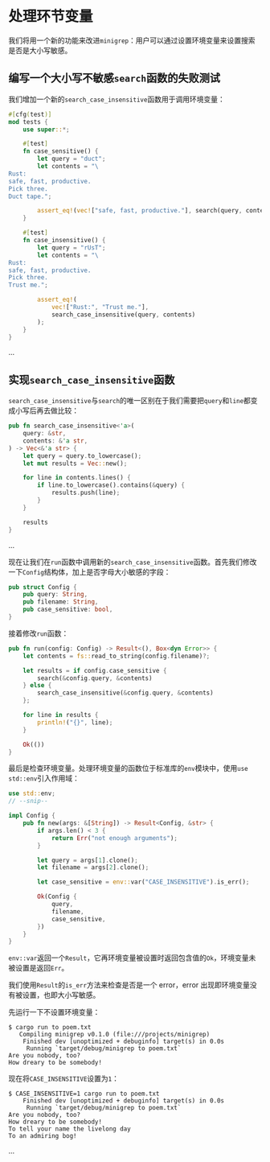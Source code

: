 # 处理环节变量

我们将用一个新的功能来改进`minigrep`：用户可以通过设置环境变量来设置搜索是否是大小写敏感。

## 编写一个大小写不敏感`search`函数的失败测试

我们增加一个新的`search_case_insensitive`函数用于调用环境变量：

```rust
#[cfg(test)]
mod tests {
    use super::*;

    #[test]
    fn case_sensitive() {
        let query = "duct";
        let contents = "\
Rust:
safe, fast, productive.
Pick three.
Duct tape.";

        assert_eq!(vec!["safe, fast, productive."], search(query, contents));
    }

    #[test]
    fn case_insensitive() {
        let query = "rUsT";
        let contents = "\
Rust:
safe, fast, productive.
Pick three.
Trust me.";

        assert_eq!(
            vec!["Rust:", "Trust me."],
            search_case_insensitive(query, contents)
        );
    }
}
```

...

## 实现`search_case_insensitive`函数

`search_case_insensitive`与`search`的唯一区别在于我们需要把`query`和`line`都变成小写后再去做比较：

```rust
pub fn search_case_insensitive<'a>(
    query: &str,
    contents: &'a str,
) -> Vec<&'a str> {
    let query = query.to_lowercase();
    let mut results = Vec::new();

    for line in contents.lines() {
        if line.to_lowercase().contains(&query) {
            results.push(line);
        }
    }

    results
}
```

...

现在让我们在`run`函数中调用新的`search_case_insensitive`函数。首先我们修改一下`Config`结构体，加上是否字母大小敏感的字段：

```rust
pub struct Config {
    pub query: String,
    pub filename: String,
    pub case_sensitive: bool,
}
```

接着修改`run`函数：

```rust
pub fn run(config: Config) -> Result<(), Box<dyn Error>> {
    let contents = fs::read_to_string(config.filename)?;

    let results = if config.case_sensitive {
        search(&config.query, &contents)
    } else {
        search_case_insensitive(&config.query, &contents)
    };

    for line in results {
        println!("{}", line);
    }

    Ok(())
}
```

最后是检查环境变量。处理环境变量的函数位于标准库的`env`模块中，使用`use std::env`引入作用域：

```rust
use std::env;
// --snip--

impl Config {
    pub fn new(args: &[String]) -> Result<Config, &str> {
        if args.len() < 3 {
            return Err("not enough arguments");
        }

        let query = args[1].clone();
        let filename = args[2].clone();

        let case_sensitive = env::var("CASE_INSENSITIVE").is_err();

        Ok(Config {
            query,
            filename,
            case_sensitive,
        })
    }
}
```

`env::var`返回一个`Result`，它再环境变量被设置时返回包含值的`Ok`，环境变量未被设置是返回`Err`。

我们使用`Result`的`is_err`方法来检查是否是一个 error，error 出现即环境变量没有被设置，也即大小写敏感。

先运行一下不设置环境变量：

```null
$ cargo run to poem.txt
   Compiling minigrep v0.1.0 (file:///projects/minigrep)
    Finished dev [unoptimized + debuginfo] target(s) in 0.0s
     Running `target/debug/minigrep to poem.txt`
Are you nobody, too?
How dreary to be somebody!
```

现在将`CASE_INSENSITIVE`设置为`1`：

```null
$ CASE_INSENSITIVE=1 cargo run to poem.txt
    Finished dev [unoptimized + debuginfo] target(s) in 0.0s
     Running `target/debug/minigrep to poem.txt`
Are you nobody, too?
How dreary to be somebody!
To tell your name the livelong day
To an admiring bog!
```

...
